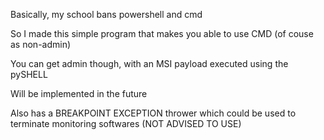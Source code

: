 Basically, my school bans powershell and cmd

So I made this simple program that makes you able to use CMD
(of couse as non-admin)

You can get admin though, with an MSI payload executed using the pySHELL

Will be implemented in the future

Also has a BREAKPOINT EXCEPTION thrower which could be used to terminate
monitoring softwares (NOT ADVISED TO USE)
